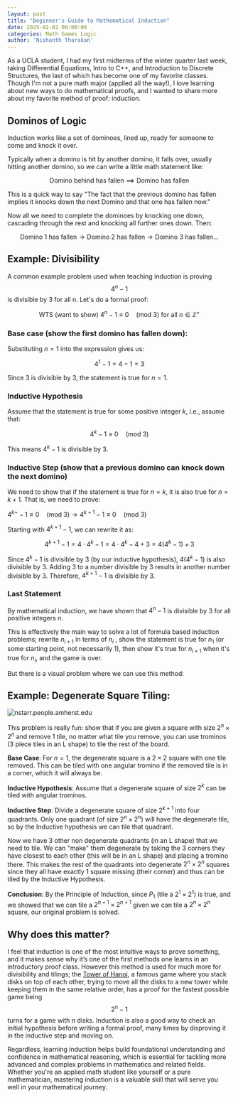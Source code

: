```yaml
---
layout: post
title: "Beginner's Guide to Mathematical Induction"
date: 2025-02-02 00:00:00
categories: Math Games Logic 
author: 'Nishanth Tharakan'
---
```


<script type="text/x-mathjax-config">
  MathJax.Hub.Config({
    tex2jax: {
      inlineMath: [ ['$$','$$'], ["\$$","\$$"] ],
      processEscapes: true
    }
  });
</script>

<script type="text/javascript" charset="utf-8" 
src="https://cdn.mathjax.org/mathjax/latest/MathJax.js?config=TeX-AMS-MML_HTMLorMML,
https://vincenttam.github.io/javascripts/MathJaxLocal.js"></script>

As a UCLA student, I had my first midterms of the winter quarter last week, taking Differential Equations, Intro to C++, and Introduction to Discrete Structures, the last of which has become one of my favorite classes. Though I'm not a pure math major (applied all the way!), I love learning about new ways to do mathematical proofs, and I wanted to share more about my favorite method of proof: induction.

## Dominos of Logic

Induction works like a set of dominoes, lined up, ready for someone to come and knock it over.

Typically when a domino is hit by another domino, it falls over, usually hitting another domino, so we can write a little math statement like:

$$ \text{Domino behind has fallen} \implies \text{Domino has fallen} $$

This is a quick way to say "The fact that the previous domino has fallen implies it knocks down the next Domino and that one has fallen now." 
 
Now all we need to complete the dominoes by knocking one down, cascading through the rest and knocking all further ones down. Then:

$$ \text{Domino 1 has fallen} 
\rightarrow \text{Domino 2 has fallen} \rightarrow  \text{Domino 3 has fallen}  ...  $$

## Example: Divisibility

A common example problem used when teaching induction is proving $$4^n - 1$$ is divisible by 3 for all n. Let's do a formal proof:

$$ \text{WTS (want to show) } 4^n -1 \equiv 0 \quad(\text{mod 3}) \text{ for all } n \in \mathbb{Z}^+$$

### Base case (show the first domino has fallen down):

Substituting $n = 1$ into the expression gives us:

$$4^1 - 1 = 4 - 1 = 3$$

Since 3 is divisible by 3, the statement is true for $n = 1$.

### Inductive Hypothesis
Assume that the statement is true for some positive integer $k$, i.e., assume that:

$$ 4^k -1 \equiv 0 \quad(\text{mod 3}) $$

This means $4^k - 1$ is divisible by 3.

### Inductive Step (show that a previous domino can knock down the next domino)
We need to show that if the statement is true for $n = k$, it is also true for $n = k + 1$. That is, we need to prove:

$4^{k+} - 1 \equiv 0 \quad(\text{mod 3}) \rightarrow 4^{k+1} - 1 \equiv 0 \quad(\text{mod 3})$

Starting with $4^{k+1} - 1$, we can rewrite it as:

$$4^{k+1} - 1 = 4 \cdot 4^k - 1 = 4 \cdot 4^k - 4 + 3 = 4(4^k - 1) + 3$$

Since $4^k - 1$ is divisible by 3 (by our inductive hypothesis), $4(4^k - 1)$ is also divisible by 3. Adding 3 to a number divisible by 3 results in another number divisible by 3. Therefore, $4^{k+1} - 1$ is divisible by 3.

### Last Statement
By mathematical induction, we have shown that $4^n - 1$ is divisible by 3 for all positive integers $n$.

This is effectively the main way to solve a lot of formula based induction problems; rewrite $n_{i+1}$ in terms of $n_{i}$ , show the statement is true for $n_1$ (or some starting point, not necessarily 1), then show it's true for $n_{i+1}$ when it's true for $n_{i}$, and the game is over. 

But there is a visual problem where we can use this method: 

## Example: Degenerate Square Tiling:
<img src="https://nstarr.people.amherst.edu/trom/v-21.gif" alt="nstarr.people.amherst.edu"/>

This problem is really fun: show that if you are given a square with size $2^n \times 2^n$ and remove 1 tile, no matter what tile you remove, you can use trominos (3 piece tiles in an L shape) to tile the rest of the board.

**Base Case**: For $n = 1$, the degenerate square is a $2 \times 2$ square with one tile removed. This can be tiled with one angular tromino if the removed tile is in a corner, which it will always be.

**Inductive Hypothesis**: Assume that a degenerate square of size $2^k$ can be tiled with angular trominos.
    
**Inductive Step**: Divide a degenerate square of size $2^{k+1}$ into four quadrants. Only one quadrant (of size $2^n \times 2^n$) will have the degenerate tile, so by the Inductive hypothesis we can tile that quadrant.

Now we have 3 other non degenerate quadrants (in an L shape) that we need to tile. We can "make" them degenerate by taking the 3 corners they have closest to each other (this will be in an L shape) and placing a tromino there. This makes the rest of the quadrants into degenerate $2^n \times 2^n$ squares since they all have exactly 1 square missing (their corner) and thus can be tiled by the Inductive Hypothesis.

**Conclusion**: By the Principle of Induction, since $P_1$ (tile a $2^1 \times 2^1$) is true, and we showed that we can tile a $2^{n+1} \times 2^{n+1}$ given we can tile a $2^n \times 2^n$ square, our original problem is solved.                  

## Why does this matter?

I feel that induction is one of the most intuitive ways to prove something, and it makes sense why it’s one of the first methods one learns in an introductory proof class. However this method is used for much more for divisibility and tilings; the [Tower of Hanoi](https://en.wikipedia.org/wiki/Tower_of_Hanoi), a famous game where you stack disks on top of each other, trying to move all the disks to a new tower while keeping them in the same relative order, has a proof for the fastest possible game being $$2^n - 1$$ turns for a game with $n$ disks. Induction is also a good way to check an initial hypothesis before writing a formal proof, many times by disproving it in the inductive step and moving on. 

Regardless, learning induction helps build foundational understanding and confidence in mathematical reasoning, which is essential for tackling more advanced and complex problems in mathematics and related fields. Whether you're an applied math student like yourself or a pure mathematician, mastering induction is a valuable skill that will serve you well in your mathematical journey.

